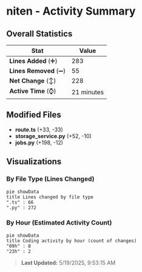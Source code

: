 # niten - Activity Summary 

## Overall Statistics

| Stat                   | Value                                                             |
| ---------------------- | ----------------------------------------------------------------- |
| **Lines Added** (➕)   | 283                                          |
| **Lines Removed** (➖) | 55                                        |
| **Net Change** (↕)    | 228                |
| **Active Time** (⌚)   | 21 minutes |


## Modified Files
- **route.ts** (+33, -33)
- **storage_service.py** (+52, -10)
- **jobs.py** (+198, -12)

## Visualizations

### By File Type (Lines Changed)

```mermaid
pie showData
title Lines changed by file type
".ts" : 66
".py" : 272
```

### By Hour (Estimated Activity Count)

```mermaid
pie showData
title Coding activity by hour (count of changes)
"09h" : 8
"23h" : 2
```


> **Last Updated:** 5/19/2025, 9:53:15 AM